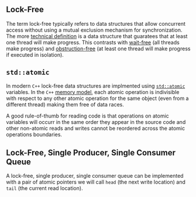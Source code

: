 
Lock-Free
---------

The term lock-free typically refers to data structures that allow
concurrent access without using a mutual exclusion mechanism for
synchronization. The more [technical
definition](https://en.wikipedia.org/wiki/Non-blocking_algorithm#Lock-freedom)
is a data structure that guaratees that at least one thread will make
progress. This contrasts with
[wait-free](https://en.wikipedia.org/wiki/Non-blocking_algorithm#Wait-freedom)
(all threads make progress) and
[obstruction-free](https://en.wikipedia.org/wiki/Non-blocking_algorithm#Obstruction-freedom)
(at least one thread will make progress if executed in isolation).

`std::atomic`
-------------
In modern `C++` lock-free data structures are implmented using
[`std::atomic`](https://en.cppreference.com/w/cpp/atomic/atomic)
variables. In the `C++` [memory
model](https://en.cppreference.com/w/cpp/language/memory_model), each
atomic operation is indivisible with respect to any other atomic
operation for the same object (even from a different thread) making them
free of data races.

A good rule-of-thumb for reading code is that operations on atomic
variables will occurr in the same order they appear in the source code
and other non-atomic reads and writes cannot be reordered across the
atomic operations boundaries.

Lock-Free, Single Producer, Single Consumer Queue
-------------------------------------------------
A lock-free, single producer, single consumer queue can be implemented
with a pair of atomic pointers we will call `head` (the next write
location) and `tail` (the current read location).
